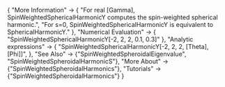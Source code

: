{
  "More Information" -> {
    "For real \[Gamma], SpinWeightedSphericalHarmonicY computes the spin-weighted spherical harmonic.",
    "For s=0, SpinWeightedSphericalHarmonicY is equivalent to SphericalHarmonicY."
  },
  "Numerical Evaluation" -> {
    "SpinWeightedSphericalHarmonicY[-2, 2, 2, 0.1, 0.3]"
    },
  "Analytic expressions" -> {
    "SpinWeightedSphericalHarmonicY[-2, 2, 2, \[Theta], \[Phi]]",
    },
  "See Also" -> {"SpinWeightedSpheroidalEigenvalue", "SpinWeightedSpheroidalHarmonicS"},
  "More About" -> {"SpinWeightedSpheroidalHarmonics"},
  "Tutorials" -> {"SpinWeightedSpheroidalHarmonics"}
}